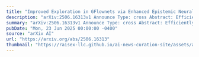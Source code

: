 ```yaml
---
title: "Improved Exploration in GFlownets via Enhanced Epistemic Neural Networks"
description: "arXiv:2506.16313v1 Announce Type: cross Abstract: Efficiently identifying the right trajectories for training remains an open problem in GFlowNets. To address this, it is essential to prioritize exploration in regions of the state space where the reward distribution has not been sufficiently learned. This calls for uncertainty-driven exploration, in other words, the agent should be aware of what it does not know. This attribute can be measured by joint predictions, which are particularly important for combinatorial and sequential decision problems. In this research, we integrate epistemic neural networks (ENN) with the conventional architecture of GFlowNets to enable more efficient joint predictions and better uncertainty quantification, thereby improving exploration and the identification of optimal trajectories. Our proposed algorithm, ENN-GFN-Enhanced, is compared to the baseline method in GFlownets and evaluated in grid environments and structured sequence generation in various settings, demonstrating both its efficacy and efficiency."
summary: "arXiv:2506.16313v1 Announce Type: cross Abstract: Efficiently identifying the right trajectories for training remains an open problem in GFlowNets. To address this, it is essential to prioritize exploration in regions of the state space where the reward distribution has not been sufficiently learned. This calls for uncertainty-driven exploration, in other words, the agent should be aware of what it does not know. This attribute can be measured by joint predictions, which are particularly important for combinatorial and sequential decision problems. In this research, we integrate epistemic neural networks (ENN) with the conventional architecture of GFlowNets to enable more efficient joint predictions and better uncertainty quantification, thereby improving exploration and the identification of optimal trajectories. Our proposed algorithm, ENN-GFN-Enhanced, is compared to the baseline method in GFlownets and evaluated in grid environments and structured sequence generation in various settings, demonstrating both its efficacy and efficiency."
pubDate: "Mon, 23 Jun 2025 00:00:00 -0400"
source: "arXiv AI"
url: "https://arxiv.org/abs/2506.16313"
thumbnail: "https://raisex-llc.github.io/ai-news-curation-site/assets/arxiv.png"
---
```


